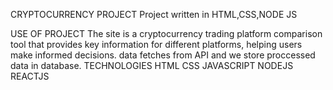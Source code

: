 CRYPTOCURRENCY PROJECT
  Project written in HTML,CSS,NODE JS

USE OF PROJECT
  The site is a cryptocurrency trading platform comparison tool that provides key information for different platforms, helping users make informed decisions.
   data fetches from API and we store proccessed data in database.
TECHNOLOGIES
  HTML
  CSS
  JAVASCRIPT
  NODEJS
  REACTJS
